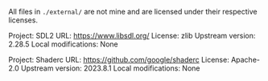 All files in `./external/` are not mine and are licensed under their respective licenses.

Project: SDL2
URL: https://www.libsdl.org/
License: zlib
Upstream version: 2.28.5
Local modifications: None

Project: Shaderc
URL: https://github.com/google/shaderc
License: Apache-2.0
Upstream version: 2023.8.1
Local modifications: None
